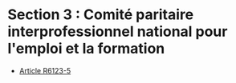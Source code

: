 # Section 3 : Comité paritaire interprofessionnel national pour l'emploi et la formation

* [Article R6123-5](./LEGIARTI000029408505.md)
